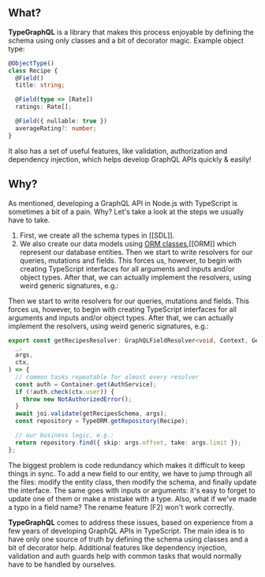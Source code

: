 ## What?

**TypeGraphQL** is a library that makes this process enjoyable by defining the schema using only classes and a bit of decorator magic. Example object type:

```typescript
@ObjectType()
class Recipe {
  @Field()
  title: string;

  @Field(type => [Rate])
  ratings: Rate[];

  @Field({ nullable: true })
  averageRating?: number;
}
```
It also has a set of useful features, like validation, authorization and dependency injection, which helps develop GraphQL APIs quickly & easily!

## Why?

As mentioned, developing a GraphQL API in Node.js with TypeScript is sometimes a bit of a pain. Why? Let's take a look at the steps we usually have to take.
1. First, we create all the schema types in [[SDL]].
2. We also create our data models using [ORM classes](https://github.com/typeorm/typeorm),[[ORM]] which represent our database entities. Then we start to write resolvers for our queries, mutations and fields. This forces us, however, to begin with creating TypeScript interfaces for all arguments and inputs and/or object types. After that, we can actually implement the resolvers, using weird generic signatures, e.g.:




Then we start to write resolvers for our queries, mutations and fields. This forces us, however, to begin with creating TypeScript interfaces for all arguments and inputs and/or object types. After that, we can actually implement the resolvers, using weird generic signatures, e.g.:

```typescript
export const getRecipesResolver: GraphQLFieldResolver<void, Context, GetRecipesArgs> = async (
  _,
  args,
  ctx,
) => {
  // common tasks repeatable for almost every resolver
  const auth = Container.get(AuthService);
  if (!auth.check(ctx.user)) {
    throw new NotAuthorizedError();
  }
  await joi.validate(getRecipesSchema, args);
  const repository = TypeORM.getRepository(Recipe);

  // our business logic, e.g.:
  return repository.find({ skip: args.offset, take: args.limit });
};
```


The biggest problem is code redundancy which makes it difficult to keep things in sync. To add a new field to our entity, we have to jump through all the files: modify the entity class, then modify the schema, and finally update the interface. The same goes with inputs or arguments: it's easy to forget to update one of them or make a mistake with a type. Also, what if we've made a typo in a field name? The rename feature (F2) won't work correctly.

**TypeGraphQL** comes to address these issues, based on experience from a few years of developing GraphQL APIs in TypeScript. The main idea is to have only one source of truth by defining the schema using classes and a bit of decorator help. Additional features like dependency injection, validation and auth guards help with common tasks that would normally have to be handled by ourselves.